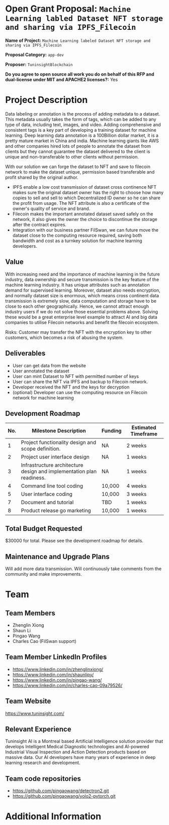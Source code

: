# Open Grant Proposal: `Machine Learning labled Dataset NFT storage and sharing via IPFS_Filecoin`

**Name of Project:**
`Machine Learning labeled Dataset NFT storage and sharing via IPFS_Filecoin`

**Proposal Category:** `app-dev`

**Proposer:** `TuninsightBlockchain`

**Do you agree to open source all work you do on behalf of this RFP and dual-license under MIT and APACHE2 licenses?:** Yes

# Project Description

Data labeling or annotation is the process of adding metadata to a dataset. This metadata usually takes the form of tags, which can be added to any type of data, including text, images, and video. Adding comprehensive and consistent tags is a key part of developing a training dataset for machine learning. Deep learning data annotation is a 100Billion dollar market, it is a pretty mature market in China and india. Machine learning giants like AWS and other companies hired lots of people to annotate the dataset from clients but they cannot guarantee the dataset delivered to the client is unique and non-transferable to other clients without permission. 

With our solution we can forge the dataset to NFT and save to filecoin network to make the dataset unique, permission based transferable and profit shared by the original author.

- IPFS enable a low cost transmission of dataset cross continence
NFT makes sure the original dataset owner has the right to choose how many copies to sell and sell to which Decentralized ID owner  so he can share the profit from usage. The NFT attribute is also a certificate of the owner's quality of service and brand.
- Filecoin makes the important annotated dataset saved safely on the network, it also gives the owner the choice to discontinue the storage after the contract expires.
- Integration with our business partner FilSwan, we can future move the dataset close to the computing resource required, saving both bandwidth and cost as a turnkey solution for machine learning developers.


## Value

With increasing need and the importance of machine learning in the future industry, data ownership and secure transmission is the key feature of the machine learning industry. It has unique attributes such as annotation demand for supervised learning. Moreover, dataset also needs encryption, and normally dataset size is enormous, which means cross continent data transmission is extremely slow, data computation and storage have to be close to each other geographically. Hence, we cannot attract enough industry users if we do not solve those essential problems above. Solving these would be a great enterprise level example to attract AI and big data companies to utilise Filecoin networks and benefit the filecoin ecosystem.

Risks: Customer may transfer the NFT with the encryption key to other customers, which becomes a risk of abusing the system.


## Deliverables
- User can get data from the website
- User annotated the dataset
- User can mint Dataset to NFT with permitted number of keys
- User can share the NFT via IPFS and backup to Filecoin network.
- Developer received the NFT and the keys for decryption
- (optional) Developer can use the computing resource on Filecoin network for machine learning


## Development Roadmap

| No. | Milestone Description | Funding | Estimated Timeframe |
| --- | --- | --- | --- |
| 1 | Project functionality design and scope definition. | NA | 2 weeks |
| 2 | Project user interface design | NA | 1 weeks |
| 3 | Infrastructure architecture design and implementation plan readiness.| NA | 1 weeks |
| 4 | Command line tool coding  | 10,000 | 4 weeks |
| 5 | User interface coding  | 10,000 | 3 weeks |
| 7 | Document and tutorial | TBD | 1 weeks |
| 8 | Product release go marketing  | 10,000 | 1 weeks |


## Total Budget Requested
$30000 for total. Please see the development roadmap for details.

## Maintenance and Upgrade Plans

Will add more data transmission. Will continuously take comments from the community and make improvements.

# Team

## Team Members

- Zhenglin Xiong
- Shaun Li
- Pingao Wang
- Charles Cao (FilSwan support)


## Team Member LinkedIn Profiles

- https://www.linkedin.com/in/zhenglinxiong/
- https://www.linkedin.com/in/shaunlipy/
- https://www.linkedin.com/in/pingao-wang/
- https://www.linkedin.com/in/charles-cao-09a79526/

## Team Website
https://www.tuninsight.com/

## Relevant Experience
Tuninsight AI is a Montreal based Artificial Intelligence solution provider that develops Intelligent Medical Diagnostic technologies and AI-powered Industrial Visual Inspection and Action Detection products based on massive data. Our AI developers have many years of experience in deep learning research and development.

## Team code repositories

- https://github.com/pingaowang/detectron2.git
- https://github.com/pingaowang/yolo2-pytorch.git

# Additional Information
